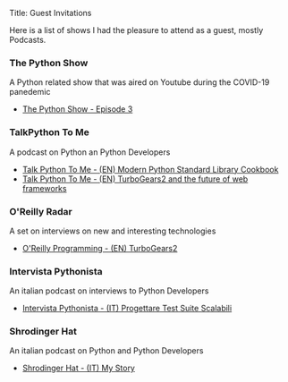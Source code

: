 Title: Guest Invitations

Here is a list of shows I had the pleasure to attend as a guest,
mostly Podcasts.

<style>
.main-wrapper li {
    font-size: 18px;
    margin-bottom: 10px;
}
</style>

### The Python Show

A Python related show that was aired on Youtube during the COVID-19 panedemic

* [The Python Show - Episode 3](https://www.youtube.com/watch?v=8Ux1OTXkSnc)

### TalkPython To Me

A podcast on Python an Python Developers

* [Talk Python To Me - (EN) Modern Python Standard Library Cookbook](https://talkpython.fm/episodes/show/197/modern-python-standard-library-cookbook)
* [Talk Python To Me - (EN) TurboGears2 and the future of web frameworks](https://talkpython.fm/episodes/show/35/turbogears-and-the-future-of-python-web-frameworks)

### O'Reilly Radar

A set on interviews on new and interesting technologies

* [O'Reilly Programming - (EN) TurboGears2](https://www.youtube.com/watch?v=69-5U6JXh_s)

### Intervista Pythonista

An italian podcast on interviews to Python Developers

* [Intervista Pythonista - (IT) Progettare Test Suite Scalabili](https://anchor.fm/marco-santoni/episodes/Ep-19-Progettare-test-suite-scalabili-e1gr2vp)

### Shrodinger Hat

An italian podcast on Python and Python Developers

* [Shrodinger Hat - (IT) My Story](https://open.spotify.com/episode/0ddK1c9G9TKXxdFPMkd49N)
